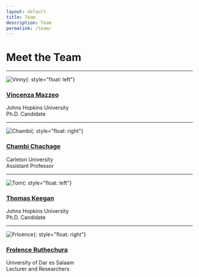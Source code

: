```yaml
---
layout: default
title: Team
description: Team
permalink: /team/
---
```

# Meet the Team

---
![Vinny]("../pages/images/vinny.jpeg"){: style="float: left"}
### [Vincenza Mazzeo](..pages/vinny.md)  
Johns Hopkins University  
Ph.D. Candidate

---
![Chambi]("../pages/images/chambi.jpeg"){: style="float: right"}
### [Chambi Chachage](..pages/chambi.md) 
Carleton University  
Assistant Professor 

---
![Tom]("../pages/images/tom.jpeg"){: style="float: left"}
### [Thomas Keegan](..pages/tom.md)  
Johns Hopkins University  
Ph.D. Candidate

---
![Frloence]("../pages/images/frloence.jpeg"){: style="float: right"}
### [Frolence Ruthechura](..pages/frolence.md)  
University of Dar es Salaam  
Lecturer and Researchers
 

